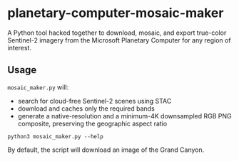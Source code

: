 # planetary-computer-mosaic-maker

A Python tool hacked together to download, mosaic, and export true-color Sentinel-2 imagery from the Microsoft Planetary Computer for any region of interest.

## Usage

`mosaic_maker.py` will: 
 - search for cloud-free Sentinel-2 scenes using STAC
 - download and caches only the required bands
 - generate a native-resolution and a minimum-4K downsampled RGB PNG composite, preserving the geographic aspect ratio

```plaintext
python3 mosaic_maker.py --help
```

By default, the script will download an image of the Grand Canyon.
